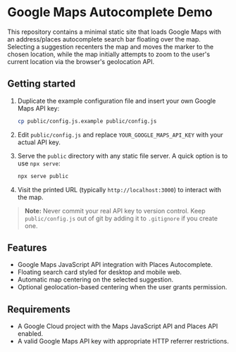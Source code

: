 # Google Maps Autocomplete Demo

This repository contains a minimal static site that loads Google Maps with an address/places autocomplete search bar floating over the map. Selecting a suggestion recenters the map and moves the marker to the chosen location, while the map initially attempts to zoom to the user's current location via the browser's geolocation API.

## Getting started

1. Duplicate the example configuration file and insert your own Google Maps API key:

   ```bash
   cp public/config.js.example public/config.js
   ```

2. Edit `public/config.js` and replace `YOUR_GOOGLE_MAPS_API_KEY` with your actual API key.

3. Serve the `public` directory with any static file server. A quick option is to use `npx serve`:

   ```bash
   npx serve public
   ```

4. Visit the printed URL (typically `http://localhost:3000`) to interact with the map.

> **Note:** Never commit your real API key to version control. Keep `public/config.js` out of git by adding it to `.gitignore` if you create one.

## Features

- Google Maps JavaScript API integration with Places Autocomplete.
- Floating search card styled for desktop and mobile web.
- Automatic map centering on the selected suggestion.
- Optional geolocation-based centering when the user grants permission.

## Requirements

- A Google Cloud project with the Maps JavaScript API and Places API enabled.
- A valid Google Maps API key with appropriate HTTP referrer restrictions.
